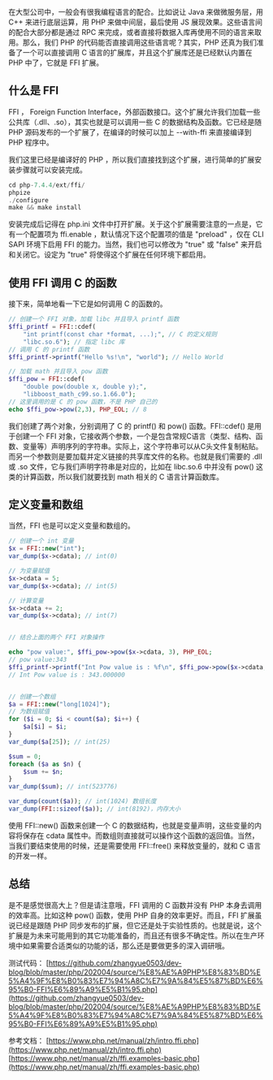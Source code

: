 在大型公司中，一般会有很我编程语言的配合。比如说让 Java 来做微服务层，用 C++ 来进行底层运算，用 PHP 来做中间层，最后使用 JS 展现效果。这些语言间的配合大部分都是通过 RPC 来完成，或者直接将数据入库再使用不同的语言来取用。那么，我们 PHP 的代码能否直接调用这些语言呢？其实，PHP 还真为我们准备了一个可以直接调用 C 语言的扩展库，并且这个扩展库还是已经默认内置在 PHP 中了，它就是 FFI 扩展。

## 什么是 FFI 

FFI ， Foreign Function Interface，外部函数接口。这个扩展允许我们加载一些公共库（.dll、.so），其实也就是可以调用一些 C 的数据结构及函数。它已经是随 PHP 源码发布的一个扩展了，在编译的时候可以加上 --with-ffi 来直接编译到 PHP 程序中。

我们这里已经是编译好的 PHP ，所以我们直接找到这个扩展，进行简单的扩展安装步骤就可以安装完成。

```php
cd php-7.4.4/ext/ffi/
phpize
./configure
make && make install
```

安装完成后记得在 php.ini 文件中打开扩展。关于这个扩展需要注意的一点是，它有一个配置项为 ffi.enable ，默认情况下这个配置项的值是 "preload" ，仅在 CLI SAPI 环境下启用 FFI 的能力。当然，我们也可以修改为 "true" 或 "false" 来开启和关闭它。设定为 "true" 将使得这个扩展在任何环境下都启用。

## 使用 FFI 调用 C 的函数

接下来，简单地看一下它是如何调用 C 的函数的。

```php
// 创建一个 FFI 对象，加载 libc 并且导入 printf 函数
$ffi_printf = FFI::cdef(
    "int printf(const char *format, ...);", // C 的定义规则
    "libc.so.6"); // 指定 libc 库
// 调用 C 的 printf 函数
$ffi_printf->printf("Hello %s!\n", "world"); // Hello World

// 加载 math 并且导入 pow 函数
$ffi_pow = FFI::cdef(
    "double pow(double x, double y);", 
    "libboost_math_c99.so.1.66.0");
// 这里调用的是 C 的 pow 函数，不是 PHP 自己的
echo $ffi_pow->pow(2,3), PHP_EOL; // 8
```

我们创建了两个对象，分别调用了 C 的 printf() 和 pow() 函数。FFI::cdef() 是用于创建一个 FFI 对象，它接收两个参数，一个是包含常规C语言（类型、结构、函数、变量等）声明序列的字符串。实际上，这个字符串可以从C头文件复制粘贴。而另一个参数则是要加载并定义链接的共享库文件的名称。也就是我们需要的 .dll 或 .so 文件，它与我们声明字符串是对应的，比如在 libc.so.6 中并没有 pow() 这类的计算函数，所以我们就要找到 math 相关的 C 语言计算函数库。

## 定义变量和数组

当然，FFI 也是可以定义变量和数组的。

```php
// 创建一个 int 变量
$x = FFI::new("int");
var_dump($x->cdata); // int(0)

// 为变量赋值
$x->cdata = 5;
var_dump($x->cdata); // int(5)

// 计算变量
$x->cdata += 2;
var_dump($x->cdata); // int(7)


// 结合上面的两个 FFI 对象操作

echo "pow value:", $ffi_pow->pow($x->cdata, 3), PHP_EOL;
// pow value:343
$ffi_printf->printf("Int Pow value is : %f\n", $ffi_pow->pow($x->cdata, 3));
// Int Pow value is : 343.000000


// 创建一个数组
$a = FFI::new("long[1024]");
// 为数组赋值
for ($i = 0; $i < count($a); $i++) {
    $a[$i] = $i;
}
var_dump($a[25]); // int(25)

$sum = 0;
foreach ($a as $n) {
    $sum += $n;
}
var_dump($sum); // int(523776)

var_dump(count($a)); // int(1024) 数组长度
var_dump(FFI::sizeof($a)); // int(8192)，内存大小
```

使用 FFI::new() 函数来创建一个 C 的数据结构，也就是变量声明，这些变量的内容将保存在 cdata 属性中。而数组则直接就可以操作这个函数的返回值。当然，当我们要结束使用的时候，还是需要使用 FFI::free() 来释放变量的，就和 C 语言的开发一样。

## 总结

是不是感觉很高大上？但是请注意哦，FFI 调用的 C 函数并没有 PHP 本身去调用的效率高。比如这种 pow() 函数，使用 PHP 自身的效率更好。而且，FFI 扩展虽说已经是跟随 PHP 同步发布的扩展，但它还是处于实验性质的。也就是说，这个扩展是为未来可能用到的其它功能准备的，而且还有很多不确定性。所以在生产环境中如果需要合适类似的功能的话，那么还是要做更多的深入调研哦。

测试代码：
[https://github.com/zhangyue0503/dev-blog/blob/master/php/202004/source/%E8%AE%A9PHP%E8%83%BD%E5%A4%9F%E8%B0%83%E7%94%A8C%E7%9A%84%E5%87%BD%E6%95%B0-FFI%E6%89%A9%E5%B1%95.php](https://github.com/zhangyue0503/dev-blog/blob/master/php/202004/source/%E8%AE%A9PHP%E8%83%BD%E5%A4%9F%E8%B0%83%E7%94%A8C%E7%9A%84%E5%87%BD%E6%95%B0-FFI%E6%89%A9%E5%B1%95.php)

参考文档：
[https://www.php.net/manual/zh/intro.ffi.php](https://www.php.net/manual/zh/intro.ffi.php)
[https://www.php.net/manual/zh/ffi.examples-basic.php](https://www.php.net/manual/zh/ffi.examples-basic.php)
